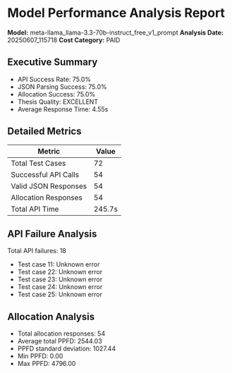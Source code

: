 # Model Performance Analysis Report

**Model:** meta-llama_llama-3.3-70b-instruct_free_v1_prompt
**Analysis Date:** 20250607_115718
**Cost Category:** PAID

## Executive Summary
- API Success Rate: 75.0%
- JSON Parsing Success: 75.0%
- Allocation Success: 75.0%
- Thesis Quality: EXCELLENT
- Average Response Time: 4.55s

## Detailed Metrics
| Metric | Value |
|--------|-------|
| Total Test Cases | 72 |
| Successful API Calls | 54 |
| Valid JSON Responses | 54 |
| Allocation Responses | 54 |
| Total API Time | 245.7s |

## API Failure Analysis
Total API failures: 18

- Test case 11: Unknown error
- Test case 22: Unknown error
- Test case 23: Unknown error
- Test case 24: Unknown error
- Test case 25: Unknown error
## Allocation Analysis
- Total allocation responses: 54
- Average total PPFD: 2544.03
- PPFD standard deviation: 1027.44
- Min PPFD: 0.00
- Max PPFD: 4796.00
